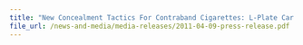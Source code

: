 ```yaml
---
title: "New Concealment Tactics For Contraband Cigarettes: L-Plate Car And ‘Smoking’ Plants" 
file_url: /news-and-media/media-releases/2011-04-09-press-release.pdf
---
```

